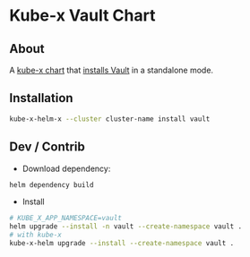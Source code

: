 # Kube-x Vault Chart

## About
A [kube-x chart](../../../docs/bin/kube-x-helm-x.md#what-is-a-kube-x-chart) that [installs Vault](https://developer.hashicorp.com/vault/docs/platform/k8s) 
in a standalone mode.

## Installation

```bash
kube-x-helm-x --cluster cluster-name install vault
```

## Dev / Contrib

* Download dependency:
```bash
helm dependency build
```

* Install

```bash
# KUBE_X_APP_NAMESPACE=vault
helm upgrade --install -n vault --create-namespace vault .
# with kube-x
kube-x-helm upgrade --install --create-namespace vault .
```
